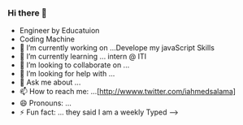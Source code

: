 ### Hi there 👋


- Engineer by Educatuion
- Coding Machine 
- 🔭 I’m currently working on ...Develope my javaScript Skills
- 🌱 I’m currently learning ... intern @ ITI
- 👯 I’m looking to collaborate on ...
- 🤔 I’m looking for help with ...
- 💬 Ask me about ...
- 📫 How to reach me: ...[http://wwww.twitter.com/iahmedsalama]
- 😄 Pronouns: ...
- ⚡ Fun fact: ... they said I am a weekly Typed
-->
